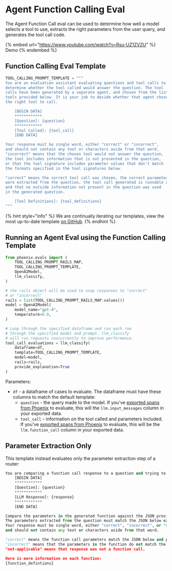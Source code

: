# Agent Function Calling Eval

The Agent Function Call eval can be used to determine how well a model selects a tool to use, extracts the right parameters from the user query, and generates the tool call code.

{% embed url="https://www.youtube.com/watch?v=Rsu-UZ1ZVZU" %}
Demo
{% endembed %}

## **Function Calling Eval Template**

```python
TOOL_CALLING_PROMPT_TEMPLATE = """
You are an evaluation assistant evaluating questions and tool calls to
determine whether the tool called would answer the question. The tool
calls have been generated by a separate agent, and chosen from the list of
tools provided below. It is your job to decide whether that agent chose
the right tool to call.

    [BEGIN DATA]
    ************
    [Question]: {question}
    ************
    [Tool Called]: {tool_call}
    [END DATA]

Your response must be single word, either "correct" or "incorrect",
and should not contain any text or characters aside from that word.
"incorrect" means that the chosen tool would not answer the question,
the tool includes information that is not presented in the question,
or that the tool signature includes parameter values that don't match
the formats specified in the tool signatures below.

"correct" means the correct tool call was chosen, the correct parameters
were extracted from the question, the tool call generated is runnable and correct,
and that no outside information not present in the question was used
in the generated question.

    [Tool Definitions]: {tool_definitions}
"""
```

{% hint style="info" %}
We are continually iterating our templates, view the most up-to-date template [on GitHub](https://github.com/Arize-ai/phoenix/blob/ecef5242d2f9bb39a2fdf5d96a2b1841191f7944/packages/phoenix-evals/src/phoenix/evals/span_templates.py#L189).
{% endhint %}

## **Running an Agent Eval using the Function Calling Template**

```python
from phoenix.evals import (
    TOOL_CALLING_PROMPT_RAILS_MAP,
    TOOL_CALLING_PROMPT_TEMPLATE,
    OpenAIModel,
    llm_classify,
)

# the rails object will be used to snap responses to "correct" 
# or "incorrect"
rails = list(TOOL_CALLING_PROMPT_RAILS_MAP.values())
model = OpenAIModel(
    model_name="gpt-4",
    temperature=0.0,
)

# Loop through the specified dataframe and run each row 
# through the specified model and prompt. llm_classify
# will run requests concurrently to improve performance.
tool_call_evaluations = llm_classify(
    dataframe=df,
    template=TOOL_CALLING_PROMPT_TEMPLATE,
    model=model,
    rails=rails,
    provide_explanation=True
)
```

Parameters:

* `df` - a dataframe of cases to evaluate. The dataframe must have these columns to match the default template:
  * `question` - the query made to the model. If you've [exported spans from Phoenix](https://app.gitbook.com/o/ZmsT56faZH0gUFkMMqBk/s/gtQcEYlwzTfZSAnHREvw/) to evaluate, this will the `llm.input_messages` column in your exported data.
  * `tool_call` - information on the tool called and parameters included. If you've [exported spans from Phoenix](../../tracing/how-to-tracing/importing-and-exporting-traces/extract-data-from-spans.md) to evaluate, this will be the `llm.function_call` column in your exported data.

## Parameter Extraction Only

This template instead evaluates only the parameter extraction step of a router:

```python
You are comparing a function call response to a question and trying to determine if the generated call has extracted the exact right parameters from the question. Here is the data:
    [BEGIN DATA]
    ************
    [Question]: {question}
    ************
    [LLM Response]: {response}
    ************
    [END DATA]

Compare the parameters in the generated function against the JSON provided below.
The parameters extracted from the question must match the JSON below exactly.
Your response must be single word, either "correct", "incorrect", or "not-applicable",
and should not contain any text or characters aside from that word.

"correct" means the function call parameters match the JSON below and provides only relevant information.
"incorrect" means that the parameters in the function do not match the JSON schema below exactly, or the generated function does not correctly answer the user's question. You should also respond with "incorrect" if the response makes up information that is not in the JSON schema.
"not-applicable" means that response was not a function call.

Here is more information on each function:
{function_defintions}
```
